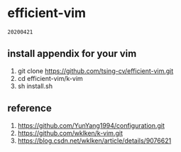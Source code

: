# efficient-vim
`20200421`

## install appendix for your vim
1. git clone https://github.com/tsing-cv/efficient-vim.git
2. cd efficient-vim/k-vim
3. sh install.sh

## reference
1. https://github.com/YunYang1994/configuration.git
2. https://github.com/wklken/k-vim.git
3. https://blog.csdn.net/wklken/article/details/9076621

